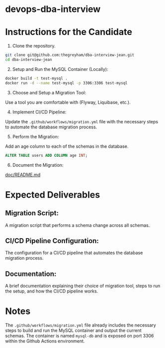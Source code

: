 # devops-dba-interview

# Instructions for the Candidate

1. Clone the repository.
```sh
git clone git@github.com:thegreyham/dba-interview-jean.git
cd dba-interview-jean
```

2. Setup and Run the MySQL Container (Locally):

```sh
docker build -t test-mysql .
docker run -d --name test-mysql -p 3306:3306 test-mysql
```

3. Choose and Setup a Migration Tool:

Use a tool you are comfortable with (Flyway, Liquibase, etc.).

4. Implement CI/CD Pipeline:

Update the `.github/workflows/migration.yml` file with the necessary steps to automate the database migration process.

5. Perform the Migration:

Add an age column to each of the schemas in the database.
```sql
ALTER TABLE users ADD COLUMN age INT;
```

6. Document the Migration:

[doc/README.md
](https://github.com/thegreyham/dba-interview-jean/edit/jc/README.md)

# Expected Deliverables

## Migration Script:
A migration script that performs a schema change across all schemas.

## CI/CD Pipeline Configuration:
The configuration for a CI/CD pipeline that automates the database migration process.

## Documentation:
A brief documentation explaining their choice of migration tool, steps to run the setup, and how the CI/CD pipeline works.



# Notes
The `.github/workflows/migration.yml` file already includes the necessary steps to build and run the MySQL container and output the current schemas. The container is named `mysql-db` and is exposed on port 3306 within the Github Actions environment.
